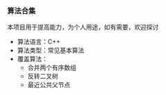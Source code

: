 ### 算法合集
本项目用于提高能力，为个人用途，如有需要，欢迎探讨

* 算法语言：C++
* 算法类型：常见基本算法
* 覆盖算法：
	* 合并两个有序数组
	* 反转二叉树
	* 最近公共父节点